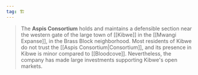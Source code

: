 ```yaml
---
tag: 🏗️
---
```

> The **Aspis Consortium** holds and maintains a defensible section near the western gate of the large town of [[Kibwe]] in the [[Mwangi Expanse]], in the Brass Block neighborhood. Most residents of Kibwe do not trust the [[Aspis Consortium|Consortium]], and its presence in Kibwe is minor compared to [[Bloodcove]]. Nevertheless, the company has made large investments supporting Kibwe's open markets.








